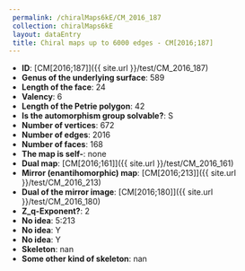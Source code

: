 ```yaml
--- 
 permalink: /chiralMaps6kE/CM_2016_187 
 collection: chiralMaps6kE
 layout: dataEntry
 title: Chiral maps up to 6000 edges - CM[2016;187]
---
```


- **ID**: [CM[2016;187]]({{ site.url }}/test/CM_2016_187)
- **Genus of the underlying surface**: 589
- **Length of the face**: 24
- **Valency**: 6
- **Length of the Petrie polygon**: 42
- **Is the automorphism group solvable?**: S
- **Number of vertices**: 672
- **Number of edges**: 2016
- **Number of faces**: 168
- **The map is self-**: none
- **Dual map**: [CM[2016;161]]({{ site.url }}/test/CM_2016_161)
- **Mirror (enantihomorphic) map**: [CM[2016;213]]({{ site.url }}/test/CM_2016_213)
- **Dual of the mirror image**: [CM[2016;180]]({{ site.url }}/test/CM_2016_180)
- **Z_q-Exponent?**: 2
- **No idea**:  5:213
- **No idea**: Y
- **No idea**: Y
- **Skeleton**: nan
- **Some other kind of skeleton**: nan
